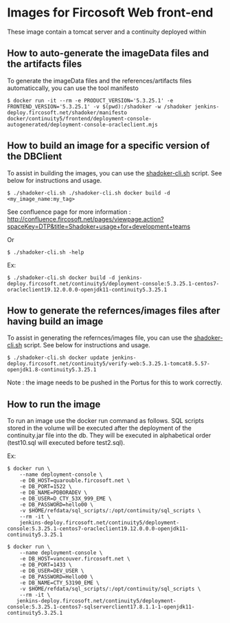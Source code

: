 # Images for Fircosoft Web front-end
These image contain a tomcat server and a continuity deployed within

## How to auto-generate the imageData files and the artifacts files
To generate the imageData files and the references/artifacts files automaticcally, you can use the tool manifesto

    $ docker run -it --rm -e PRODUCT_VERSION='5.3.25.1' -e FRONTEND_VERSION='5.3.25.1' -v $(pwd):/shadoker -w /shadoker jenkins-deploy.fircosoft.net/shadoker/manifesto docker/continuity5/frontend/deployment-console-autogenerated/deployment-console-oracleclient.mjs

## How to build an image for a specific version of the DBClient
To assist in building the images, you can use the [shadoker-cli.sh](shadoker-cli.sh) script. See below for instructions and usage.

    $ ./shadoker-cli.sh ./shadoker-cli.sh docker build -d <my_image_name:my_tag>

See confluence page for more information : http://confluence.fircosoft.net/pages/viewpage.action?spaceKey=DTP&title=Shadoker+usage+for+development+teams

Or 

    $ ./shadoker-cli.sh -help

Ex:

    $ ./shadoker-cli.sh docker build -d jenkins-deploy.fircosoft.net/continuity5/deployment-console:5.3.25.1-centos7-oracleclient19.12.0.0.0-openjdk11-continuity5.3.25.1

## How to generate the refernces/images files after having build an image
To assist in generating the refernces/images file, you can use the [shadoker-cli.sh](shadoker-cli.sh) script. See below for instructions and usage.

    $ ./shadoker-cli.sh docker update jenkins-deploy.fircosoft.net/continuity5/verify-web:5.3.25.1-tomcat8.5.57-openjdk1.8-continuity5.3.25.1

Note : the image needs to be pushed in the Portus for this to work correctly.

## How to run the image
To run an image use the docker run command as follows.
SQL scripts stored in the volume will be executed after the deployment of the continuity.jar file into the db.
They will be executed in alphabetical order (test10.sql will executed before test2.sql). 

Ex:

    $ docker run \
        --name deployment-console \
        -e DB_HOST=quarouble.fircosoft.net \
        -e DB_PORT=1522 \
        -e DB_NAME=PDBORADEV \
        -e DB_USER=D_CTY_53X_999_EME \
        -e DB_PASSWORD=hello00 \
        -v $HOME/refdata/sql_scripts/:/opt/continuity/sql_scripts \
        --rm -it \
        jenkins-deploy.fircosoft.net/continuity5/deployment-console:5.3.25.1-centos7-oracleclient19.12.0.0.0-openjdk11-continuity5.3.25.1

    $ docker run \
        --name deployment-console \
        -e DB_HOST=vancouver.fircosoft.net \
        -e DB_PORT=1433 \
        -e DB_USER=DEV_USER \
        -e DB_PASSWORD=Hello00 \
        -e DB_NAME=CTY_53190_EME \
        -v $HOME/refdata/sql_scripts/:/opt/continuity/sql_scripts \
        --rm -it \
       jenkins-deploy.fircosoft.net/continuity5/deployment-console:5.3.25.1-centos7-sqlserverclient17.8.1.1-1-openjdk11-continuity5.3.25.1
